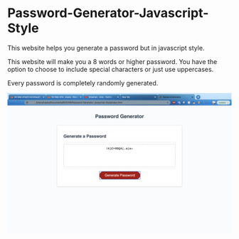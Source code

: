 # Password-Generator-Javascript-Style
This website helps you generate a password but in javascript style.

This website will make you a 8 words or higher password. You have the option to choose to include special characters or just use uppercases. 

Every password is completely randomly generated.

![alt text](screenshot/demo.png "Example")